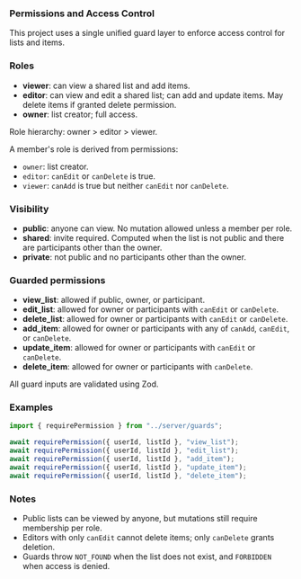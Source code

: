 ### Permissions and Access Control

This project uses a single unified guard layer to enforce access control for lists and items.

### Roles

- **viewer**: can view a shared list and add items.
- **editor**: can view and edit a shared list; can add and update items. May delete items if granted delete permission.
- **owner**: list creator; full access.

Role hierarchy: owner > editor > viewer.

A member's role is derived from permissions:
- `owner`: list creator.
- `editor`: `canEdit` or `canDelete` is true.
- `viewer`: `canAdd` is true but neither `canEdit` nor `canDelete`.

### Visibility

- **public**: anyone can view. No mutation allowed unless a member per role.
- **shared**: invite required. Computed when the list is not public and there are participants other than the owner.
- **private**: not public and no participants other than the owner.

### Guarded permissions

- **view_list**: allowed if public, owner, or participant.
- **edit_list**: allowed for owner or participants with `canEdit` or `canDelete`.
- **delete_list**: allowed for owner or participants with `canEdit` or `canDelete`.
- **add_item**: allowed for owner or participants with any of `canAdd`, `canEdit`, or `canDelete`.
- **update_item**: allowed for owner or participants with `canEdit` or `canDelete`.
- **delete_item**: allowed for owner or participants with `canDelete`.

All guard inputs are validated using Zod.

### Examples

```ts
import { requirePermission } from "../server/guards";

await requirePermission({ userId, listId }, "view_list");
await requirePermission({ userId, listId }, "edit_list");
await requirePermission({ userId, listId }, "add_item");
await requirePermission({ userId, listId }, "update_item");
await requirePermission({ userId, listId }, "delete_item");
```

### Notes

- Public lists can be viewed by anyone, but mutations still require membership per role.
- Editors with only `canEdit` cannot delete items; only `canDelete` grants deletion.
- Guards throw `NOT_FOUND` when the list does not exist, and `FORBIDDEN` when access is denied.